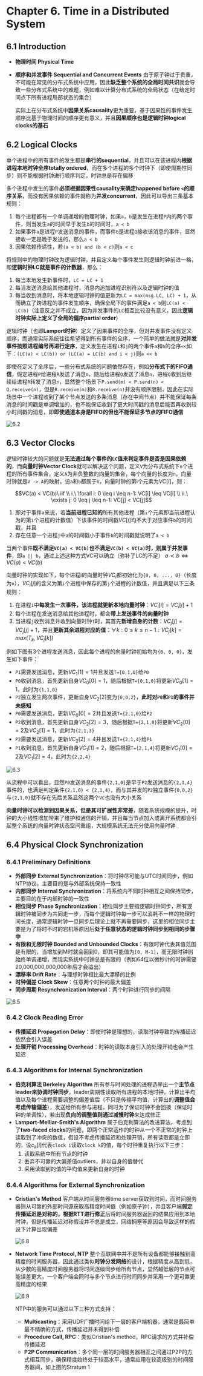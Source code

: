 # Chapter 6. Time in a Distributed System

## 6.1 Introduction

- **物理时间 Physical Time**
- **顺序和并发事件 Sequential and Concurrent Events**
  由于原子钟过于贵重，不可能在常见的分布式系统中应用，因此**缺乏整个系统的全局时间共识**就会导致一些分布式系统中的难题，例如难以计算分布式系统的全局状态（在给定时间点下所有进程局部状态的集合）

  实际上在分布式系统中**因果关系causality**更为重要，基于因果性的事件发生顺序比基于物理时间的顺序更有意义，并且**因果顺序也是逻辑时钟logical clocks的基石**

## 6.2 Logical Clocks

单个进程中的所有事件的发生都是**串行的sequential**，并且可以在该进程内**根据进程本地时钟全序totally ordered**，而在多个进程的多个时钟下（即使周期性同步）则不能根据时钟进行顺序判定，时钟总是存在偏移

多个进程中发生的事件**必须根据因果性causality来确定happened before `<`的顺序关系**，而没有因果依赖的事件就称为**并发concurrent**，因此可以导出三条基本规则：

1. 每个进程都有一个单调递增的物理时钟，如果`a`，`b`是发生在进程`P`内的两个事件，则当发生`a`的时间早于发生`b`的时间时，`a < b`
2. 如果事件`a`是进程`P`发送消息的事件，而事件`b`是进程`Q`接收该消息的事件，显然接收一定是晚于发送的，那么`a < b`
3. 因果依赖传递性，若`(a < b) and (b < c)`则`a < c`

将规则中的物理时钟改为逻辑时钟，并且定义每个事件发生则逻辑时钟前进一格，即**逻辑时钟LC就是事件的计数器**，那么：

1. 每当本地发生新事件时，`LC = LC + 1`
2. 每当发送消息给其他进程时，消息内追加进程识别符以及逻辑时钟的值
3. 每当收到消息时，将本地逻辑时钟的值更新为`LC = max(msg.LC, LC) + 1`，从而确立了跨进程的事件发生顺序，确保全局下的事件满足`a < b`则`LC(a) < LC(b)`（注意反之并不成立，因为并发事件的`LC`相互比较没有意义，因此**逻辑时钟实际上定义了全局的偏序partial order**）

逻辑时钟（也即**Lamport时钟**）定义了因果事件的全序，但对并发事件没有定义顺序，而通常实际系统往往希望得到所有事件的全序，一个简单的做法就是**对并发事件按照进程编号再进行定序**，定义发生在进程`i`和`j`的两个事件`a`和`b`的全序`<<`如下：`(LC(a) < LC(b)) or (LC(a) = LC(b) and i < j)`则`a << b`

即使在定义了全序后，一些分布式系统的问题依然存在，例如**分布式下的FIFO通信**，假定进程`P`给进程`R`发送了消息`m`，随后给进程`Q`发送了消息`n`，进程`Q`收到后继续给进程`R`转发了消息`n`，显然整个场景下`P.send(m) < P.send(n) < Q.receive(n)`，但是`R.receive(m)`和`R.receive(n)`并没有顺序限制，因此在实际场景中一个进程收到了某个节点发送的多条消息（存在中间节点）并不能保证每条消息的时间戳是单调增加的，也不能保证收到了更大时间戳的消息后能否再收到较小时间戳的消息，即**即使通道本身是FIFO的但也不能保证多节点的FIFO通信**

![6.2](images/6.2.png)

## 6.3 Vector Clocks

逻辑时钟较大的问题就是**无法通过每个事件的`LC`值来判定事件是否是因果依赖的**，而**向量时钟Vector Clock**就可以解决这个问题，定义`V`为分布式系统下`n`个进程的所有事件集合，定义`A`为非负整数的向量的集合，每个向量的长度为`n`，向量时钟就是`V -> A`的映射，设`a`和`b`都属于`V`，向量时钟的第i个元素为$VC[i]$，则：

```math
VC(a) < VC(b)\ iif \\
i.\ \forall i: 0 \leq i \leq n-1: VC[i] \leq VC[i] \\
ii.\ \exists j: 0 \leq j \leq n-1: VC[j] < VC[j]
```

1. 即对于事件`a`来说，若**当前进程已知的**所有其他进程（第`i`个元素即当前进程认为的第`i`个进程的计数值）下该事件的时间戳$VC[i]$均不大于对应事件`b`的时间戳，并且
2. 存在任意一个进程`j`中`a`的时间戳小于事件`b`的时间戳就说明了`a < b`

当两个事件**既不满足`VC(a) < VC(b)`也不满足`VC(b) < VC(a)`时，则属于并发事件**，即`a || b`，通过上述这种方式VC可以确立（弥补了LC的不足） $a \prec b \iff VC(a) < VC(b)$

向量时钟的实现如下，每个进程i的向量时钟$VC_i$都初始化为`{0, 0, ..., 0}`（长度为`n`），$VC_i[j]$的含义为第`i`个进程中保存的第`j`个进程的计数值，并且满足以下三条规则：

1. 在进程`i`中**每发生一次事件，该进程就更新本地向量时钟**：$VC_i[i] = VC_i[i] + 1$
2. 每个进程在发送消息给其他进程时，都会**带上发送事件的向量时钟**
3. 当进程`j`收到消息并收到向量时钟`T`时，其首先**新增自身的计数**：$VC_j[j] = VC_j[j] + 1$，并且**更新其余进程对应的值**：$\forall k:0 \leq k \leq n-1:VC_j[k] = max(T_k, VC_j[k])$

例如下图有3个进程发送消息，因此每个进程的向量时钟初始均为`{0, 0, 0}`，发生如下事件：

- `P1`需要发送消息，更新$VC_1[1]=1$并且发送`T={0,1,0}`给`P0`
- `P0`收到消息，首先更新自身$VC_0[0]=1$，随后根据`T={0,1,0}`将更新$VC_0[1]=1$，此时为`{1,1,0}`
- `P2`独立发生两次事件，更新自身$VC_2[2]$变为`{0,0,2}`，**此时对`P0`和`P1`的事件并未感知**
- `P0`需要发送消息，更新$VC_0[0]=2$并且发送`T={2,1,0}`给`P2`
- `P2`收到消息，首先更新自身$VC_2[2]=3$，随后根据`T={2,1,0}`将更新$VC_2[0]=2$及$VC_2[1]=1$，此时为`{2,1,3}`
- `P2`需要发送消息，更新$VC_2[2]=4$并且发送`T={2,1,4}`给`P1`
- `P1`收到消息，首先更新自身$VC_1[1]=2$，随后根据`T={2,1,4}`将更新$VC_1[0]=2$及$VC_1[2]=4$，此时为`{2,2,4}`

![6.3](images/6.3.png)

从流程中可以看出，显然`P0`发送消息的事件`{2,1,0}`是早于`P2`发送消息的`{2,1,4}`事件的，也满足判定条件`{2,1,0} < {2,1,4}`，而与其并发的`P2`独立事件`{0,0,2}`与`{2,1,0}`就不存在先后关系显然这两个`VC`也没有大小关系

**向量时钟可以检测到因果关系，但是其可扩展性非常差**，随着系统规模的提升，时钟的大小线性增加带来了维护和通信的开销，并且每当节点加入或离开系统都会引起整个系统的向量时钟状态空间重组，大规模系统无法充分使用向量时钟

## 6.4 Physical Clock Synchronization

### 6.4.1 Preliminary Definitions

- **外部同步 External Synchronization**：将时钟尽可能与UTC时间同步，例如NTP协议，主要目的是与外部系统保持一致性
- **内部同步 Internal Synchronization**：将系统内不同时钟相互之间保持同步，主要目的在于内部时钟的一致性
- **相位同步 Phase Synchronization**：相位同步主要指逻辑时钟同步，所有逻辑时钟被同步为共同走一步，而每个逻辑时钟每一步可以消耗不一样的物理时间长度，通常逻辑时钟一旦同步后理论上就不再需要同步，这里的相位同步主要是为了将时不时的宕机等原因后**处于任意状态的逻辑时钟同步到相同的步骤中**
- **有限和无限时钟 Bounded and Unbounded Clocks**：有限时钟代表其值范围是有限的，当增加到M时就会回到0，即其可能值为`[0, M-1]`，而无限时钟则始终单调递增，而现实系统中时钟总是有限的（例如64位以微秒计的时钟需要20,000,000,000,000年后才会溢出）
- **漂移率 Drift Rate**：与理想时钟相比最大漂移的比例
- **时钟偏差 Clock Skew**：任意两个时钟的最大偏差
- **同步周期 Resynchronization Interval**：两个时钟进行同步的间隔

![6.5](images/6.5.png)

### 6.4.2 Clock Reading Error

- **传播延迟 Propagation Delay**：即使时钟是理想的，读取时钟导致的传播延迟依然会引入误差
- **处理开销 Processing Overhead**：时钟的读取本身引入的处理开销也会产生延迟

### 6.4.3 Algorithms for Internal Synchronization

- **伯克利算法 Berkeley Algorithm**
  所有参与时间处理的进程选举出一个**主节点leader来协调时钟同步**，leader周期性读取所有进程的本地时钟，计算出平均值以及每个进程需要调整的偏差值后（不只是传输平均值，计算出的**调整值会考虑传输偏差**），发送给所有参与进程，同时为了保证时钟不会回拨（保证时钟的单调性），若出现**负向的调整值则通过减慢时钟**来达成修正
- **Lamport-Melliar-Smith's Algorithm**
  属于伯克利算法的改进算法，考虑到了**two-faced clocks**的问题，即两个正常运作的时钟从一个不正常的时钟上读取到了冲突的数值，假设不考虑传播延迟和处理开销，所有读取都是立即的，设$c_k[i]$代表`clock i`读取`clock k`的值，每个时钟重复执行以下三步：
  1. 读取系统中所有节点的时钟
  2. 丢弃不可靠的大偏差值outliers，并以自身的值替代
  3. 采用读取到的值的平均值来更新自身的时钟

### 6.4.4 Algorithms for External Synchronization

- **Cristian's Method**
  客户端从时间服务器time server获取到时间，而时间服务器则从可靠的外部时间源获取高精度时间值（例如原子钟），并且客户端**假定传播延迟是对称的，根据RTT进行修正**后将时间服务器返回的结果应用到本地时钟，但是传播延迟对称假设并不总是成立，网络拥塞等原因会导致这样的假设下计算出现偏差
  
  ![6.8](images/6.8.png)

- **Network Time Protocol, NTP**
  整个互联网中并不是所有设备都能够接触到高精度的时间服务器，因此通过类似**时钟分发网络**的设计，根据精度从高到低，从少数的高精度时间服务器将时间逐级同步给所有节点，显然越低层的节点可能误差更大，一个客户端会同时与多个节点进行时间同步并采用一个更可靠更高精度的结果

  ![6.9](images/6.9.png)

  NTP中的服务可以通过以下三种方式支持：

  - **Multicasting**：采用UDP广播时间给下一层的客户端机器，通常是最简单最不精确的方式，传播延迟并未得到补偿
  - **Procedure Call, RPC**：类似Cristian's method，RPC请求的方式并补偿传播延迟
  - **P2P Communication**：多个同一层的时间服务器相互之间通过P2P的方式相互同步，确保精度始终处于较高水平，通常应用在较高级别的时间服务器间，如上图的Stratum 1
